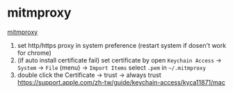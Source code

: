 # mitmproxy

[mitmproxy](https://mitmproxy.org/)

1. set http/https proxy in system preference (restart system if dosen't work for chrome)
2. (if auto install certificate fail) set certificate by open `Keychain Access` -> `System` -> `File` (menu) -> `Import Items` select `.pem` in `~/.mitmproxy`
3. double click the Certificate -> trust -> always trust https://support.apple.com/zh-tw/guide/keychain-access/kyca11871/mac
